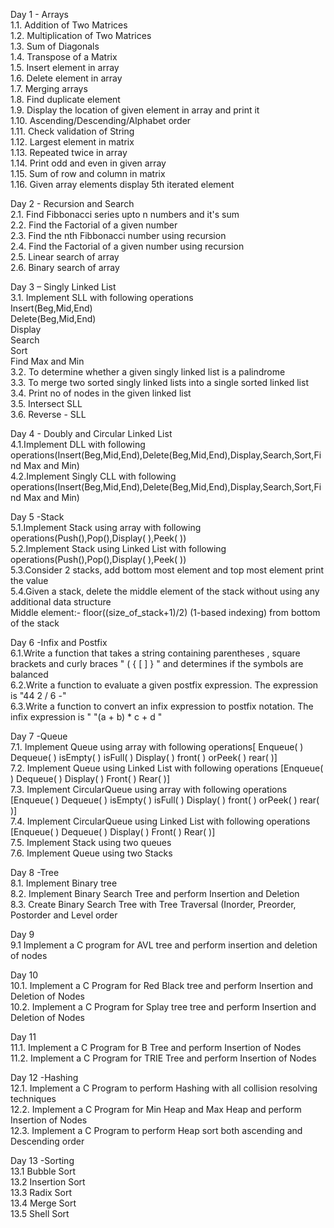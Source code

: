 Day 1 - Arrays<br />
1.1. Addition of Two Matrices<br />
1.2. Multiplication of Two Matrices<br />
1.3. Sum of Diagonals<br />
1.4. Transpose of a Matrix<br />
1.5. Insert element in array<br />
1.6. Delete element in array<br />
1.7. Merging arrays<br />
1.8. Find duplicate element<br />
1.9. Display the location of given element in array and print it<br />
1.10. Ascending/Descending/Alphabet order<br />
1.11. Check validation of String<br />
1.12. Largest element in matrix<br />
1.13. Repeated twice in array<br />
1.14. Print odd and even in given array<br />
1.15. Sum of row and column in matrix<br />
1.16. Given array elements display 5th iterated element<br />

Day 2 - Recursion and Search<br />
2.1. Find Fibbonacci series upto n numbers and it's sum<br />
2.2. Find the Factorial of a given number<br />
2.3. Find the nth Fibbonacci number using recursion<br />
2.4. Find the Factorial of a given number using recursion<br />
2.5. Linear search of array<br />
2.6. Binary search of array<br />

Day 3 – Singly Linked List<br />
3.1.	Implement SLL with following operations<br />
Insert(Beg,Mid,End)<br />
Delete(Beg,Mid,End)<br />
Display<br />
Search<br />
Sort<br />
Find Max and Min<br />
3.2.	To determine whether a given singly linked list is a palindrome<br />
3.3.	To merge two sorted singly linked lists into a single sorted linked list<br />
3.4.	Print no of nodes in the given linked list<br />
3.5.	Intersect SLL<br />
3.6.	Reverse - SLL<br />

Day 4 -  Doubly and Circular Linked List<br />
4.1.Implement DLL with following operations(Insert(Beg,Mid,End),Delete(Beg,Mid,End),Display,Search,Sort,Find Max and Min)<br />
4.2.Implement Singly CLL with following operations(Insert(Beg,Mid,End),Delete(Beg,Mid,End),Display,Search,Sort,Find Max and Min)<br />

Day 5 -Stack<br />
5.1.Implement Stack using array with following operations(Push(),Pop(),Display( ),Peek( ))<br />
5.2.Implement Stack using Linked List with following operations(Push(),Pop(),Display( ),Peek( ))<br />
5.3.Consider 2 stacks, add bottom most element and top most element print the value<br />
5.4.Given a stack, delete the middle element of the stack without using any additional data structure<br />
Middle element:- floor((size_of_stack+1)/2) (1-based indexing) from bottom of the stack<br />

Day 6 -Infix and Postfix<br />
6.1.Write a function that takes a string containing parentheses , square brackets and curly braces " ( { [ ] } " and determines if the symbols are balanced<br />
6.2.Write a function to evaluate a given postfix expression. The expression is "44 2 / 6 -"<br />
6.3.Write a function to convert an infix expression to postfix notation. The infix expression is " "(a + b) * c + d "<br />

Day 7 -Queue<br />
7.1. Implement Queue using array with following operations[ Enqueue( ) Dequeue( ) isEmpty( ) isFull( ) Display( ) front( ) orPeek( ) rear( )]<br />
7.2. Implement Queue using Linked List with following operations [Enqueue( ) Dequeue( ) Display( ) Front( ) Rear( )]<br />
7.3. Implement CircularQueue using array with following operations [Enqueue( ) Dequeue( ) isEmpty( ) isFull( ) Display( ) front( ) orPeek( ) rear( )]<br/>
7.4. Implement CircularQueue using Linked List with following operations [Enqueue( ) Dequeue( ) Display( ) Front( ) Rear( )]<br />
7.5. Implement Stack using two queues<br />
7.6. Implement Queue using two Stacks<br />

Day 8 -Tree<br />
8.1. Implement Binary tree<br />
8.2. Implement Binary Search Tree and perform Insertion and Deletion<br />
8.3. Create Binary Search Tree with Tree Traversal (Inorder, Preorder, Postorder and Level order<br />

Day 9<br />
9.1 Implement a C program for AVL tree and perform insertion and deletion of nodes<br  />

Day 10<br />
10.1. Implement a C Program for Red Black tree and perform Insertion and Deletion of Nodes<br />
10.2. Implement a C Program for Splay tree tree and perform Insertion and Deletion of Nodes<br />

Day 11<br />
11.1. Implement a C Program for B Tree and perform Insertion of Nodes<br />
11.2. Implement a C Program for TRIE Tree and perform Insertion  of Nodes<br />

Day 12 -Hashing<br />
12.1. Implement a C Program to perform Hashing with all collision resolving techniques<br />
12.2. Implement a C Program for Min Heap and Max Heap and perform Insertion of Nodes<br />
12.3. Implement a C Program to perform Heap sort both ascending and Descending order<br />

Day 13 -Sorting<br />
13.1 Bubble Sort<br />
13.2 Insertion Sort<br />
13.3 Radix Sort<br />
13.4 Merge Sort<br />
13.5 Shell Sort<br />
